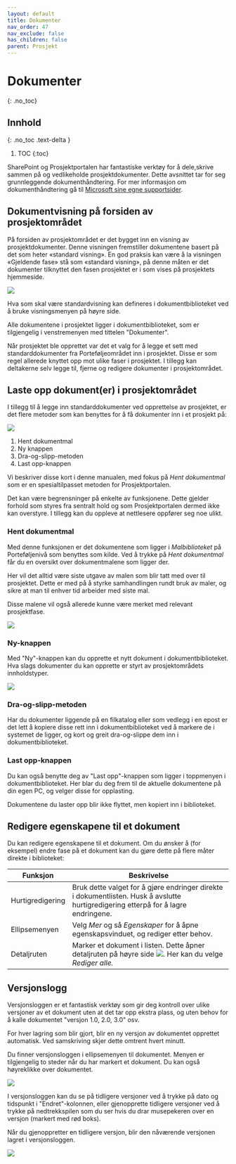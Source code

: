 ```yaml
---
layout: default
title: Dokumenter
nav_order: 47
nav_exclude: false
has_children: false
parent: Prosjekt
---
```


# Dokumenter
{: .no_toc}

## Innhold
{: .no_toc .text-delta }

1. TOC
{:toc}

SharePoint og Prosjektportalen har fantastiske verktøy for å dele,skrive sammen på og vedlikeholde prosjektdokumenter. 
Dette avsnittet tar for seg grunnleggende dokumenthåndtering. For mer informasjon om dokumenthåndtering gå til [Microsoft sine egne supportsider](https://support.office.com/nb-no/article/Hva-er-et-dokumentbibliotek-3b5976dd-65cf-4c9e-bf5a-713c10ca2872?ui=nb-NO&rs=nb-NO&ad=NO).


## Dokumentvisning på forsiden av prosjektområdet

På forsiden av prosjektområdet er det bygget inn en visning av prosjektdokumenter. Denne visningen fremstiller dokumentene basert på det som heter «standard visning». En god praksis
kan være å la visningen «Gjeldende fase» stå som «standard visning», på denne måten er det dokumenter tilknyttet den fasen prosjektet er i som vises på prosjektets hjemmeside.

![](./media/image62.png)

Hva som skal være standardvisning kan defineres i dokumentbiblioteket ved å bruke visningsmenyen på høyre side.

Alle dokumentene i prosjektet ligger i dokumentbiblioteket, som er tilgjengelig i venstremenyen med tittelen "Dokumenter".

Når prosjektet ble opprettet var det et valg for å legge et sett med standarddokumenter fra Porteføljeområdet inn i prosjektet. Disse er som regel allerede knyttet opp mot ulike faser i prosjektet. 
I tillegg kan deltakerne selv legge til, fjerne og redigere dokumenter i prosjektområdet.

## Laste opp dokument(er) i prosjektområdet
I tillegg til å legge inn standarddokumenter ved opprettelse av
prosjektet, er det flere metoder som kan benyttes for å få dokumenter inn i et prosjekt på:

![](./media/image63.png)

1.  Hent dokumentmal
2.  Ny knappen
3.  Dra-og-slipp-metoden
4.  Last opp-knappen

Vi beskriver disse kort i denne manualen, med fokus på *Hent
dokumentmal* som er en spesialtilpasset metoden for Prosjektportalen.

Det kan være begrensninger på enkelte av funksjonene. Dette gjelder forhold som styres fra sentralt hold og som Prosjektportalen dermed ikke kan overstyre. I tillegg kan du oppleve at nettlesere oppfører seg noe ulikt.

### Hent dokumentmal

Med denne funksjonen er det dokumentene som ligger i *Malbiblioteket* på Porteføljenivå som benyttes som kilde. Ved å trykke på *Hent dokumentmal* får du en oversikt over dokumentmalene som ligger der.

Her vil det alltid være siste utgave av malen som blir tatt med over til prosjektet. Dette er med på å styrke samhandlingen rundt bruk av maler, og sikre at man til enhver tid arbeider med siste mal.

Disse malene vil også allerede kunne være merket med relevant
prosjektfase.

![](./media/image64.png)

### Ny-knappen

Med "Ny"-knappen kan du opprette et nytt dokument i dokumentbiblioteket.
Hva slags dokumenter du kan opprette er styrt av prosjektområdets
innholdstyper.

![](./media/image65.png)

### Dra-og-slipp-metoden

Har du dokumenter liggende på en filkatalog eller som vedlegg i en epost er det lett å kopiere disse rett inn i dokumentbiblioteket ved å markere de i systemet de ligger, og kort og greit dra-og-slippe dem inn i dokumentbiblioteket. 

### Last opp-knappen

Du kan også benytte deg av "Last opp"-knappen som ligger i toppmenyen i dokumentbiblioteket. Her blar du deg frem til de aktuelle dokumentene på din egen PC, og velger disse for opplasting.

Dokumentene du laster opp blir ikke flyttet, men kopiert inn i
biblioteket.

## Redigere egenskapene til et dokument

Du kan redigere egenskapene til et dokument. Om du ønsker å (for
eksempel) endre fase på et dokument kan du gjøre dette på flere måter direkte i biblioteket:

| Funksjon         | Beskrivelse                                                                                                                        |
| ---------------- | ---------------------------------------------------------------------------------------------------------------------------------- |
| Hurtigredigering | Bruk dette valget for å gjøre endringer direkte i dokumentlisten. Husk å avslutte hurtigredigering etterpå for å lagre endringene. |
| Ellipsemenyen    | Velg *Mer* og så *Egenskaper* for å åpne egenskapsvinduet, og rediger etter behov.                                                 |
| Detaljruten      | Marker et dokument i listen. Dette åpner detaljruten på høyre side ![](./media/image66.png). Her kan du velge *Rediger alle.*      |

## Versjonslogg

Versjonsloggen er et fantastisk verktøy som gir deg kontroll over ulike versjoner av et dokument uten at det tar opp ekstra plass, og uten behov for å kalle dokumentet "versjon 1.0, 2.0,
3.0" osv.

For hver lagring som blir gjort, blir en ny versjon av dokumentet
opprettet automatisk. Ved samskriving skjer dette omtrent hvert minutt.

Du finner versjonsloggen i ellipsemenyen til dokumentet. Menyen er tilgjengelig to steder når du har markert et dokument. Du kan også høyreklikke over dokumentet.

![](./media/image67.png)

I versjonsloggen kan du se på tidligere versjoner ved å trykke på dato og tidspunkt i "Endret"-kolonnen, eller gjenopprette tidligere versjoner ved å trykke på nedtrekkspilen som du ser hvis du drar musepekeren over en versjon (markert med rød boks).

Når du gjenoppretter en tidligere versjon, blir den nåværende versjonen lagret i versjonsloggen.

![](./media/image68.png)
